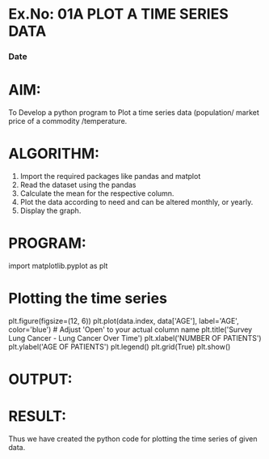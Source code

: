 # Ex.No: 01A PLOT A TIME SERIES DATA
###  Date

# AIM:
To Develop a python program to Plot a time series data (population/ market price of a commodity
/temperature.
# ALGORITHM:
1. Import the required packages like pandas and matplot
2. Read the dataset using the pandas
3. Calculate the mean for the respective column.
4. Plot the data according to need and can be altered monthly, or yearly.
5. Display the graph.
# PROGRAM:
import matplotlib.pyplot as plt

# Plotting the time series
plt.figure(figsize=(12, 6))
plt.plot(data.index, data['AGE'], label='AGE', color='blue')  # Adjust 'Open' to your actual column name
plt.title('Survey Lung Cancer - Lung Cancer Over Time')
plt.xlabel('NUMBER OF PATIENTS')
plt.ylabel('AGE OF PATIENTS')
plt.legend()
plt.grid(True)
plt.show()












# OUTPUT:






# RESULT:
Thus we have created the python code for plotting the time series of given data.
